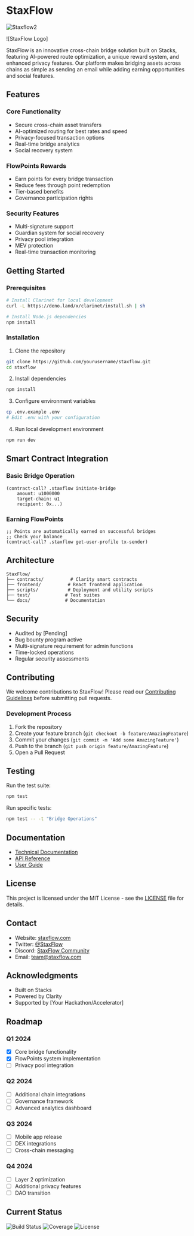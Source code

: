 # StaxFlow
![Staxflow2](https://github.com/user-attachments/assets/9e0d71a0-f1c0-4f63-a273-7f4267fe2b92)

![StaxFlow Logo]

StaxFlow is an innovative cross-chain bridge solution built on Stacks, featuring AI-powered route optimization, a unique reward system, and enhanced privacy features. Our platform makes bridging assets across chains as simple as sending an email while adding earning opportunities and social features.

## Features

### Core Functionality
- Secure cross-chain asset transfers
- AI-optimized routing for best rates and speed
- Privacy-focused transaction options
- Real-time bridge analytics
- Social recovery system

### FlowPoints Rewards
- Earn points for every bridge transaction
- Reduce fees through point redemption
- Tier-based benefits
- Governance participation rights

### Security Features
- Multi-signature support
- Guardian system for social recovery
- Privacy pool integration
- MEV protection
- Real-time transaction monitoring

## Getting Started

### Prerequisites
```bash
# Install Clarinet for local development
curl -L https://deno.land/x/clarinet/install.sh | sh

# Install Node.js dependencies
npm install
```

### Installation
1. Clone the repository
```bash
git clone https://github.com/yourusername/staxflow.git
cd staxflow
```

2. Install dependencies
```bash
npm install
```

3. Configure environment variables
```bash
cp .env.example .env
# Edit .env with your configuration
```

4. Run local development environment
```bash
npm run dev
```

## Smart Contract Integration

### Basic Bridge Operation
```clarity
(contract-call? .staxflow initiate-bridge 
    amount: u1000000 
    target-chain: u1 
    recipient: 0x...)
```

### Earning FlowPoints
```clarity
;; Points are automatically earned on successful bridges
;; Check your balance
(contract-call? .staxflow get-user-profile tx-sender)
```

## Architecture

```
StaxFlow/
├── contracts/          # Clarity smart contracts
├── frontend/          # React frontend application
├── scripts/           # Deployment and utility scripts
├── test/             # Test suites
└── docs/             # Documentation
```

## Security

- Audited by [Pending]
- Bug bounty program active
- Multi-signature requirement for admin functions
- Time-locked operations
- Regular security assessments

## Contributing

We welcome contributions to StaxFlow! Please read our [Contributing Guidelines](CONTRIBUTING.md) before submitting pull requests.

### Development Process
1. Fork the repository
2. Create your feature branch (`git checkout -b feature/AmazingFeature`)
3. Commit your changes (`git commit -m 'Add some AmazingFeature'`)
4. Push to the branch (`git push origin feature/AmazingFeature`)
5. Open a Pull Request

## Testing

Run the test suite:
```bash
npm test
```

Run specific tests:
```bash
npm test -- -t "Bridge Operations"
```

## Documentation

- [Technical Documentation](docs/technical.md)
- [API Reference](docs/api.md)
- [User Guide](docs/user-guide.md)

## License

This project is licensed under the MIT License - see the [LICENSE](LICENSE) file for details.

## Contact

- Website: [staxflow.com](https://staxflow.com)
- Twitter: [@StaxFlow](https://twitter.com/StaxFlow)
- Discord: [StaxFlow Community](https://discord.gg/staxflow)
- Email: team@staxflow.com

## Acknowledgments

- Built on Stacks
- Powered by Clarity
- Supported by [Your Hackathon/Accelerator]

## Roadmap

### Q1 2024
- [x] Core bridge functionality
- [x] FlowPoints system implementation
- [ ] Privacy pool integration

### Q2 2024
- [ ] Additional chain integrations
- [ ] Governance framework
- [ ] Advanced analytics dashboard

### Q3 2024
- [ ] Mobile app release
- [ ] DEX integrations
- [ ] Cross-chain messaging

### Q4 2024
- [ ] Layer 2 optimization
- [ ] Additional privacy features
- [ ] DAO transition

## Current Status

![Build Status](https://github.com/henryno111/staxflow/workflows/CI/badge.svg)
![Coverage](https://img.shields.io/codecov/c/github/henryno111/staxflow)
![License](https://img.shields.io/github/license/henryno111/staxflow)
